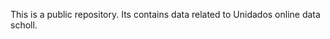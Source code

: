 This is a public repository. Its contains data related to Unidados online data scholl.

<!---
Mafra-Unidados/Mafra-Unidados is a ✨ special ✨ repository because its `README.md` (this file) appears on your GitHub profile.
You can click the Preview link to take a look at your changes.
--->
